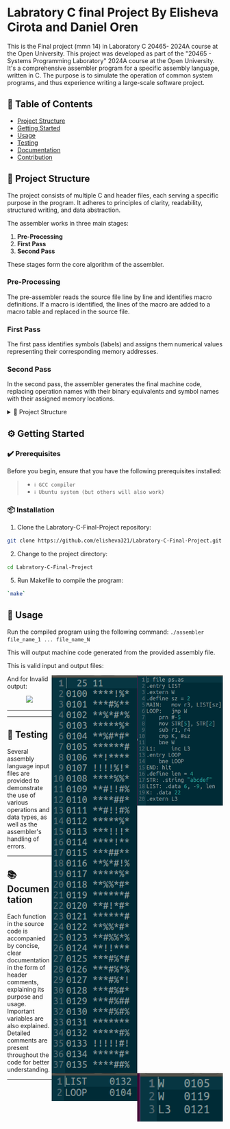 # Labratory C final Project By Elisheva Cirota and Daniel Oren
This is the Final project (mmn 14) in Laboratory C 20465- 2024A course at the Open University. This project was developed as part of the "20465 - Systems Programming Laboratory" 2024A course at the Open University. It's a comprehensive assembler program for a specific assembly language, written in C. The purpose is to simulate the operation of common system programs, and thus experience writing a large-scale software project.

## 📖 Table of Contents
- [Project Structure](#-project-structure)
- [Getting Started](#-getting-started)
- [Usage](#-usage)
- [Testing](#-testing)
- [Documentation](#-documentation)
- [Contribution](#-contribution)
  
## 🧩 Project Structure
The project consists of multiple C and header files, each serving a specific purpose in the program. It adheres to principles of clarity, readability, structured writing, and data abstraction.

The assembler works in three main stages:
1. **Pre-Processing**
2. **First Pass**
3. **Second Pass**
   
These stages form the core algorithm of the assembler.

### Pre-Processing
The pre-assembler reads the source file line by line and identifies macro definitions. If a macro is identified, the lines of the macro are added to a macro table and replaced in the source file.

### First Pass
The first pass identifies symbols (labels) and assigns them numerical values representing their corresponding memory addresses.

### Second Pass
In the second pass, the assembler generates the final machine code, replacing operation names with their binary equivalents and symbol names with their assigned memory locations.

<details closed><summary>📂 Project Structure</summary>

```
.
├── assembler
├── expected_output
│   ├── error_1
│   │   ├── error1.am
│   │   └── error1OUT.txt
│   ├── ps1
│   │   ├── ps1.ent
│   │   ├── ps1.ext
│   │   └── ps1.ob
│   ├── test1
│   │   ├── test1.am
│   │   ├── test1.ent
│   │   ├── test1.ext
│   │   └── test1.ob
│   ├── test2
│   │   ├── test2.am
│   │   ├── test2.as
│   │   └── test2OUT.txt
│   ├── test3
│   │   ├── test3.am
│   │   ├── test3.ent
│   │   ├── test3.ext
│   │   └── test3.ob
│   ├── test4
│   │   ├── test4.am
│   │   ├── test4.as
│   │   └── test4OUT.txt
│   ├── test5
│   │   ├── test5.am
│   │   ├── test5.as
│   │   ├── test5.ent
│   │   ├── test5.ext
│   │   └── test5.ob
│   └── test6
│       ├── test6.am
│       ├── test6.as
│       └── test6.ob
├── invalid_input
│   ├── error1
│   │   ├── error1.am
│   │   ├── error1.as
│   │   └── error1.out
│   ├── test2
│   │   ├── test2.am
│   │   ├── test2.as
│   │   └── test2.out
│   ├── test4
│   │   ├── test4.am
│   │   ├── test4.as
│   │   └── test4.out
│   └── test7
│       ├── test7.as
│       └── test7.out
├── logfile.txt
├── makefile
├── README.md
├── src
│   ├── assembler
│   │   ├── assembler_consts.h
│   │   ├── assembler_first_pass.c
│   │   ├── assembler.h
│   │   ├── assembler_second_pass.c
│   │   └── test_assembler.c
│   ├── assembler_helper
│   │   ├── assembler_helper.h
│   │   ├── const_define_handler.c
│   │   ├── directive_handler.c
│   │   ├── instruction_handler.c
│   │   ├── label_handler.c
│   │   ├── line_handler.c
│   │   └── symbol_handler.c
│   ├── assembler_main
│   │   ├── assembler_main.c
│   │   ├── assembler_main.h
│   │   └── test_assembler_main.c
│   ├── dynamic_queue
│   │   ├── dynamic_queue.c
│   │   └── dynamic_queue.h
│   ├── ext_ent_file_builder
│   │   ├── ext_ent_file_builder.c
│   │   └── ext_ent_file_builder.h
│   ├── general_const
│   │   ├── general_const.c
│   │   └── general_const.h
│   ├── general_todo.txt
│   ├── hash_table
│   │   ├── hash_table.c
│   │   └── hash_table.h
│   ├── logger
│   │   ├── logger.c
│   │   └── logger.h
│   ├── obj_file_builder
│   │   ├── obj_file_builder.c
│   │   └── obj_file_builder.h
│   ├── open_questions.txt
│   ├── pre_processor
│   │   ├── preprocessor.c
│   │   ├── preprocessor_consts.h
│   │   ├── preprocessor.h
│   │   └── test_preprocessor.c
│   ├── string_vector
│   │   ├── string_vector.c
│   │   └── string_vector.h
│   └── utils
│       ├── utils.c
│       └── utils.h
├── tree_structure.txt
└── valid_input
    ├── ps1
    │   ├── ps1.am
    │   ├── ps1.as
    │   ├── ps1.ent
    │   ├── ps1.ext
    │   └── ps1.ob
    ├── test1
    │   ├── test1
    │   ├── test1.am
    │   ├── test1.as
    │   ├── test1.ent
    │   ├── test1.ext
    │   └── test1.ob
    ├── test3
    │   ├── test3.am
    │   ├── test3.as
    │   ├── test3.ent
    │   ├── test3.ext
    │   └── test3.ob
    ├── test5
    │   ├── test5.am
    │   ├── test5.as
    │   ├── test5.ent
    │   ├── test5.ext
    │   └── test5.ob
    └── test6
        ├── test6.am
        ├── test6.as
        └── test6.ob

33 directories, 104 files
```

</details>

## ⚙️ Getting Started

### ✔️ Prerequisites

Before you begin, ensure that you have the following prerequisites installed:
> - `ℹ️ GCC compiler`
> - `ℹ️ Ubuntu system (but others will also work)`

### 📦 Installation

1. Clone the Labratory-C-Final-Project repository:
```sh
git clone https://github.com/elisheva321/Labratory-C-Final-Project.git
```

2. Change to the project directory:
```sh
cd Labratory-C-Final-Project
```

5. Run Makefile to compile the program:
```sh
`make`
```


## 🔧 Usage

Run the compiled program using the following command: `./assembler file_name_1 ... file_name_N`

This will output machine code generated from the provided assembly file.

This is valid input and output files:

<p>
  <img src="valid_input/ps1/valid input screenshot.png" width="200" align="right">
  <img src="valid_input/ps1/valid output screenshot.png" width="200" align="right">
  <img src="valid_input/ps1/valid output ext screenshot.png" width="200" align="right">
  <img src="valid_input/ps1/valid output ent screenshot.png" width="200" align="right">
</p>

And for Invalid output:

<p align="center">
  <img src="Readme_imgs/Invalid1.png" width="600">
</p>


___




___ 

## 🧪 Testing

Several assembly language input files are provided to demonstrate the use of various operations and data types, as well as the assembler's handling of errors.

___ 

## 📚 Documentation

Each function in the source code is accompanied by concise, clear documentation in the form of header comments, explaining its purpose and usage. Important variables are also explained. Detailed comments are present throughout the code for better understanding.

___ 

